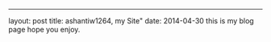 ---
layout: post
title: ashantiw1264, my Site"
date: 2014-04-30
this is my blog page hope you enjoy.
